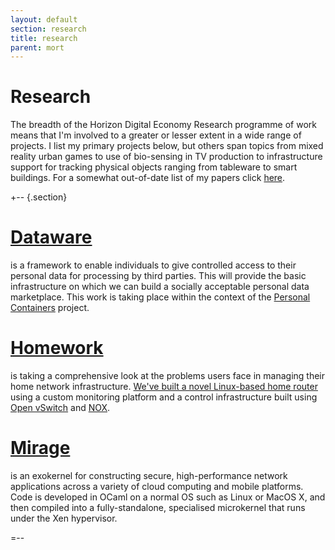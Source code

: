 ```yaml
---
layout: default
section: research
title: research
parent: mort
---
```


Research
========

The breadth of the Horizon Digital Economy Research programme of work
means that I'm involved to a greater or lesser extent in a wide range
of projects.  I list my primary projects below, but others span topics
from mixed reality urban games to use of bio-sensing in TV production
to infrastructure support for tracking physical objects ranging from
tableware to smart buildings.  For a somewhat out-of-date list of my
papers click [here](papers).  

+-- {.section}

[Dataware](http://perscon.net/overview/dataware.html)
====

is a framework to enable individuals to give controlled access to
their personal data for processing by third parties.  This will
provide the basic infrastructure on which we can build a socially
acceptable personal data marketplace.  This work is taking place
within the context of the [Personal Containers](http://perscon.net/)
project.  

[Homework](http://www.homenetworks.ac.uk/)
====

is taking a comprehensive look at the problems users face in
managing their home network infrastructure.  [We've built a novel
Linux-based home router](https://github.com/homework/) using a custom
monitoring platform and a control infrastructure built using [Open
vSwitch][ovs] and [NOX][]. 

[Mirage](http://www.openmirage.org)
====

is an exokernel for constructing secure, high-performance network
applications across a variety of cloud computing and mobile platforms.
Code is developed in OCaml on a normal OS such as Linux or MacOS X,
and then compiled into a fully-standalone, specialised microkernel
that runs under the Xen hypervisor. 

=--

[e]: mailto:richard.mortier@nottingham.ac.uk
[ovs]: http://openvswitch.org/
[nox]: http://noxrepo.org/

